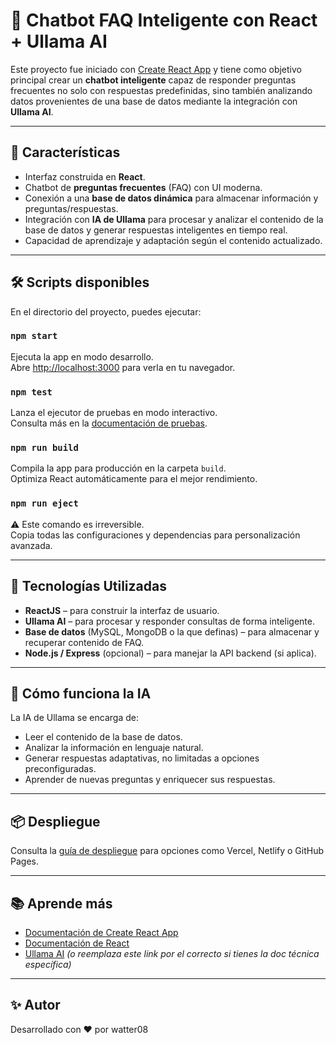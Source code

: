 # 🧠 Chatbot FAQ Inteligente con React + Ullama AI

Este proyecto fue iniciado con [Create React App](https://github.com/facebook/create-react-app) y tiene como objetivo principal crear un **chatbot inteligente** capaz de responder preguntas frecuentes no solo con respuestas predefinidas, sino también analizando datos provenientes de una base de datos mediante la integración con **Ullama AI**.

---

## 🚀 Características

- Interfaz construida en **React**.
- Chatbot de **preguntas frecuentes** (FAQ) con UI moderna.
- Conexión a una **base de datos dinámica** para almacenar información y preguntas/respuestas.
- Integración con **IA de Ullama** para procesar y analizar el contenido de la base de datos y generar respuestas inteligentes en tiempo real.
- Capacidad de aprendizaje y adaptación según el contenido actualizado.

---

## 🛠️ Scripts disponibles

En el directorio del proyecto, puedes ejecutar:

### `npm start`

Ejecuta la app en modo desarrollo.  
Abre [http://localhost:3000](http://localhost:3000) para verla en tu navegador.

### `npm test`

Lanza el ejecutor de pruebas en modo interactivo.  
Consulta más en la [documentación de pruebas](https://facebook.github.io/create-react-app/docs/running-tests).

### `npm run build`

Compila la app para producción en la carpeta `build`.  
Optimiza React automáticamente para el mejor rendimiento.

### `npm run eject`

⚠️ Este comando es irreversible.  
Copia todas las configuraciones y dependencias para personalización avanzada.

---

## 🧩 Tecnologías Utilizadas

- **ReactJS** – para construir la interfaz de usuario.
- **Ullama AI** – para procesar y responder consultas de forma inteligente.
- **Base de datos** (MySQL, MongoDB o la que definas) – para almacenar y recuperar contenido de FAQ.
- **Node.js / Express** (opcional) – para manejar la API backend (si aplica).

---

## 🧠 Cómo funciona la IA

La IA de Ullama se encarga de:

- Leer el contenido de la base de datos.
- Analizar la información en lenguaje natural.
- Generar respuestas adaptativas, no limitadas a opciones preconfiguradas.
- Aprender de nuevas preguntas y enriquecer sus respuestas.

---

## 📦 Despliegue

Consulta la [guía de despliegue](https://facebook.github.io/create-react-app/docs/deployment) para opciones como Vercel, Netlify o GitHub Pages.

---

## 📚 Aprende más

- [Documentación de Create React App](https://facebook.github.io/create-react-app/docs/getting-started)
- [Documentación de React](https://reactjs.org/)
- [Ullama AI](https://ullama.com) *(o reemplaza este link por el correcto si tienes la doc técnica específica)*

---

## ✨ Autor

Desarrollado con ❤️ por watter08
